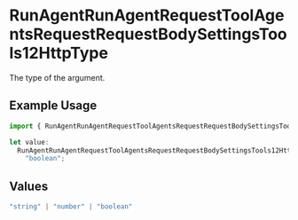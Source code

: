# RunAgentRunAgentRequestToolAgentsRequestRequestBodySettingsTools12HttpType

The type of the argument.

## Example Usage

```typescript
import { RunAgentRunAgentRequestToolAgentsRequestRequestBodySettingsTools12HttpType } from "@orq-ai/node/models/operations";

let value:
  RunAgentRunAgentRequestToolAgentsRequestRequestBodySettingsTools12HttpType =
    "boolean";
```

## Values

```typescript
"string" | "number" | "boolean"
```